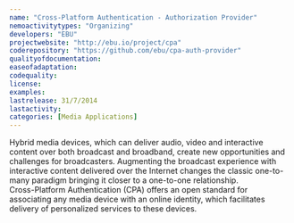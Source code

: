 ```yaml
---
name: "Cross-Platform Authentication - Authorization Provider"
nemoactivitytypes: "Organizing"
developers: "EBU"
projectwebsite: "http://ebu.io/project/cpa"
coderepository: "https://github.com/ebu/cpa-auth-provider"
qualityofdocumentation: 
easeofadaptation: 
codequality: 
license: 
examples: 
lastrelease: 31/7/2014
lastactivity: 
categories: [Media Applications]
---
```

Hybrid media devices, which can deliver audio, video and interactive  content over both broadcast and broadband, create new opportunities and 
challenges for broadcasters. Augmenting the broadcast experience with interactive content delivered over the Internet changes the classic  one-to-many paradigm bringing it closer to a one-to-one relationship.  
Cross-Platform Authentication (CPA) offers an open standard for associating any media device with an online identity, which facilitates delivery of personalized services to these devices.
